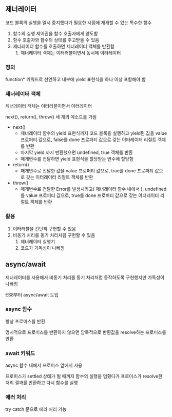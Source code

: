 ## 제너레이터

코드 블록의 실행을 일시 중지했다가 필요한 시점에 재개할 수 있는 특수한 함수

1. 함수의 실행 제어권을 함수 호출자에게 양도함
2. 함수 호출자와 함수의 상태를 주고받을 수 있음
3. 제너레이터 함수를 호출하면 제너레이터 객체를 반환함
    1. 제너레이터 객체는 이터러블이면서 동시에 이터레이터

### 정의

function* 키워드로 선언하고 내부에 yield 표현식을 하나 이상 포함해야 함

### 제너레이터 객체

제너레이터 객체는 이터러블이면서 이터레이터

next(), return(), throw() 세 개의 메소드를 가짐

- next()
    - 제너레이터 함수의 yield 표현식까지 코드 블록을 실행하고 yield된 값을 value 프로퍼티 값으로, false를 done 프로퍼티 값으로 갖는 이터레이터 리절트 객체를 반환
    - 마지막 yield 까지 반환했으면 undefined, true 객체를 반환
    - 매개변수를 전달하면 yield 표현식을 할당받는 변수에 할당함
- return()
    - 매개변수로 전달한 값을 value 프로퍼티 값으로, true를 done 프로퍼티 값으로 갖는 이터레이터 리절트 객체를 반환
- throw()
    - 매개변수로 전달한 Error를 발생시키고( 제너레이터 함수 내에서 ), undefined를 value 프로퍼티 값으로, true를 done 프로퍼티 값으로 갖는 이터레이터 리절트 객체를 반환

### 활용

1. 이터러블을 간단히 구현할 수 있음
2. 비동기 처리를 동기 처리처럼 구현할 수 있음
    1. 제너레이터 실행기
    2. 코드가 가독성이 나빠짐

## async/await

제너레이터를 사용해서 비동기 처리를 동기 처리처럼 동작하도록 구현했지만 가독성이 나빠짐

ES8부터 async/await 도입

### async 함수

항상 프로미스를 반환

명시적으로 프로미스를 반환하지 않으면 암묵적으로 반환값을 resolve하는 프로미스를 반환

### await 키워드

async 함수 내에서 프로미스 앞에서 사용

프로미스가 settled 상태가 될 때까지 함수의 실행을 멈췄다가 프로미스가 resolve한 처리 결과를 반환하고 다시 함수를 실행

### 에러 처리

try catch 문으로 에러 처리 가능
